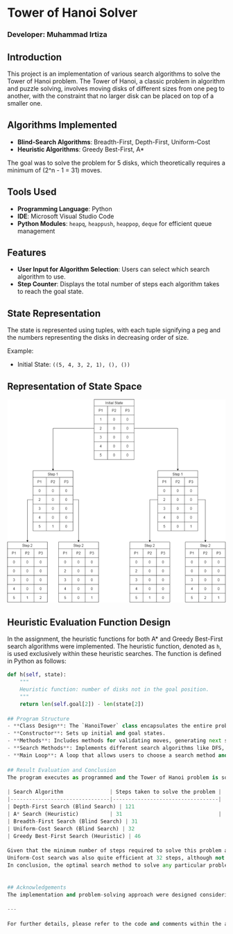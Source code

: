 # Tower of Hanoi Solver
### Developer: Muhammad Irtiza

## Introduction
This project is an implementation of various search algorithms to solve the Tower of Hanoi problem. The Tower of Hanoi, a classic problem in algorithm and puzzle solving, involves moving disks of different sizes from one peg to another, with the constraint that no larger disk can be placed on top of a smaller one.

## Algorithms Implemented
- **Blind-Search Algorithms**: Breadth-First, Depth-First, Uniform-Cost
- **Heuristic Algorithms**: Greedy Best-First, A*

The goal was to solve the problem for 5 disks, which theoretically requires a minimum of \(2^n - 1 = 31\) moves.

## Tools Used
- **Programming Language**: Python
- **IDE**: Microsoft Visual Studio Code
- **Python Modules**: `heapq`, `heappush`, `heappop`, `deque` for efficient queue management

## Features
- **User Input for Algorithm Selection**: Users can select which search algorithm to use.
- **Step Counter**: Displays the total number of steps each algorithm takes to reach the goal state.

## State Representation
The state is represented using tuples, with each tuple signifying a peg and the numbers representing the disks in decreasing order of size.

Example:
- Initial State: `((5, 4, 3, 2, 1), (), ())`

## Representation of State Space
![State Space Diagram](state-space.png)

## Heuristic Evaluation Function Design

In the assignment, the heuristic functions for both A* and Greedy Best-First search algorithms were implemented. The heuristic function, denoted as `h`, is used exclusively within these heuristic searches. The function is defined in Python as follows:

```python
def h(self, state):
    """
    Heuristic function: number of disks not in the goal position.
    """
    return len(self.goal[2]) - len(state[2])

## Program Structure
- **Class Design**: The `HanoiTower` class encapsulates the entire problem-solving process.
- **Constructor**: Sets up initial and goal states.
- **Methods**: Includes methods for validating moves, generating next states, and applying heuristic evaluation.
- **Search Methods**: Implements different search algorithms like DFS, BFS, UCS, Greedy Best-First, and A*.
- **Main Loop**: A loop that allows users to choose a search method and view the solving process and steps taken.

## Result Evaluation and Conclusion
The program executes as programmed and the Tower of Hanoi problem is solved. However, some search algorithms were able to solve the problem in lesser steps than the other problems. 

| Search Algorithm               | Steps taken to solve the problem |
|--------------------------------|----------------------------------|
| Depth-First Search (Blind Search) | 121                              |
| A* Search (Heuristic)          | 31                               |
| Breadth-First Search (Blind Search) | 31                               |
| Uniform-Cost Search (Blind Search) | 32                               |
| Greedy Best-First Search (Heuristic) | 46                               |

Given that the minimum number of steps required to solve this problem are 31, the most efficient algorithms were A* and BFS. A* uses a heuristic and an estimated cost to reach the result, thus, it makes perfect sense that it was able to solve the problem efficiently. BFS was also able to solve the problem efficiently since the solution for this problem lay relatively shallow in the state space. On the flipside, DFS was the least efficient since it insisted on exploring the deeper levels of state space first.
Uniform-Cost search was also quite efficient at 32 steps, although not as efficient as BFS or A*. Since it explores path in accordance to costs, it can start exploring longer paths if they have lower relative cost. Finally, the Greedy-Best-First Search was in the middle with 46 steps, being only more efficient than DFS since it only uses heuristics to guide its search and with no regard to the cost to reach that goal.
In conclusion, the optimal search method to solve any particular problem depends highly on the design and nature of the problem. What works well for one problem may not work best for another problem, and we need to evaluate our options as per the requirements of the specific problem at hand.


## Acknowledgements
The implementation and problem-solving approach were designed considering the specific requirements and constraints of the Tower of Hanoi problem. The project demonstrates how different algorithms perform under various conditions and highlights the importance of choosing the right algorithm based on problem characteristics.

---

For further details, please refer to the code and comments within the attached project files.
